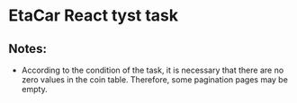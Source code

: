# EtaCar React tуst task

## Notes:
* According to the condition of the task, it is necessary that there are no zero values in the coin table. Therefore, some pagination pages may be empty.